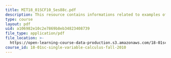 ```yaml
---
title: MIT18_01SCF10_Ses88c.pdf
description: This resource contains informations related to examples of l'hospital's rule.
type: course
layout: pdf
uid: a106982e10c2e7869b8eb34823408739
file_type: application/pdf
file_location: >-
  https://open-learning-course-data-production.s3.amazonaws.com/18-01sc-single-variable-calculus-fall-2010/a106982e10c2e7869b8eb34823408739_MIT18_01SCF10_Ses88c.pdf
course_id: 18-01sc-single-variable-calculus-fall-2010
---
```

